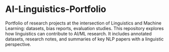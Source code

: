 # AI-Linguistics-Portfolio
Portfolio of research projects at the intersection of Linguistics and Machine Learning: datasets, bias reports, evaluation studies.
This repository explores how linguistics can contribute to AI/ML research. It includes annotated datasets, research notes, and summaries of key NLP papers with a linguistic perspective.

